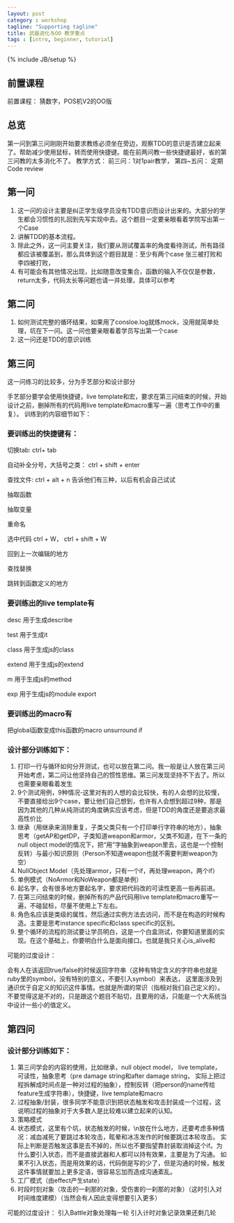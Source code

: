 ```yaml
---
layout: post
category : workshop
tagline: "Supporting tagline"
title: 武器进化与OO 教学重点
tags : [intro, beginner, tutorial]
---
```

{% include JB/setup %}


## 前置课程

前置课程： 猜数字，POS机V2的OO版

## 总览

第一问到第三问刚刚开始要求教练必须坐在旁边，观察TDD的意识是否建立起来了。帮助减少使用鼠标，转而使用快捷键。能在前两问教一些快捷键最好，省的第三问教的太多消化不了。
教学方式： 前三问：1对1pair教学， 第四~五问： 定期Code review

## 第一问

1. 这一问的设计主要是纠正学生级学员没有TDD意识而设计出来的。大部分的学生都会习惯性的扎回到先写实现中去。这个题目一定要亲眼看着学院写出第一个Case
2. 讲解TDD的基本流程。 
3. 除此之外，这一问主要关注，我们要从测试覆盖率的角度看待测试，所有路径都应该被覆盖到，那么具体到这个题目就是：至少有两个case 张三被打败和李四被打败，
4. 有可能会有其他情况出现，比如随意改变集合，函数的输入不仅仅是参数，return太多，代码太长等问题也请一并处理，具体可以参考

## 第二问

1. 如何测试完整的循环结果，如果用了consloe.log就练mock，没用就简单处理，坑在下一问。这一问也要亲眼看着学员写出第一个case
2. 这一问还是TDD的意识训练

## 第三问

这一问练习的比较多，分为手艺部分和设计部分

手艺部分要学会使用快捷键，live template和宏，要求在第三问结束的时候，开始设计之前，删掉所有的代码用live template和macro重写一遍（思考工作中的重复）。
训练到的内容细节如下：

### 要训练出的快捷键有：

切换tab: ctrl+ tab

自动补全分号，大括号之类： ctrl + shift + enter

查找文件: ctrl + alt + n 告诉他们有三种，以后有机会自己试试

抽取函数

抽取变量

重命名

选中代码 ctrl + W， ctrl + shift + W

回到上一次编辑的地方

查找替换

跳转到函数定义的地方





### 要训练出的live template有

desc 用于生成describe

test 用于生成it

class 用于生成js的class

extend 用于生成js的extend

m 用于生成js的method

exp 用于生成js的module export



### 要训练出的macro有

把global函数变成this函数的macro
unsurround if


### 设计部分训练如下：

1. 打印一行与循环如何分开测试，也可以放在第二问。我一般是让人放在第三问开始考虑，第二问让他坚持自己的惯性思维。第三问发现坚持不下去了。所以也需要亲眼看着发生
2. 9个测试用例，9种情况-这里对有的人想的会比较快，有的人会想的比较慢，不要直接给出9个case，要让他们自己想到，也许有人会想到超过9种，那是因为其他的几种从纯测试的角度确实应该考虑，但是TDD的角度还是要追求最高性价比
3. 继承（用继承来消除重复，子类父类只有一个打印单行字符串的地方），抽象思考（getAP和getDP，子类知道weapon和armor，父类不知道，在下一条的null object model的情况下，把“用”字抽象到weapon里去，这也是一个控制反转）与最小知识原则（Person不知道weapon也就不需要判断weapon为空）
4. NullObject Model（先处理armor，只有一个if，再处理weapon，两个if）
5. 单例模式（NoArmor和NoWeapon都是单例）
6. 起名字，会有很多地方要起名字，要求把代码改的可读性更高一些再前进。
7. 在第三问结束的时候，删掉所有的产品代码用live template和macro重写一遍，不碰鼠标，尽量不使用上下左右。
8. 角色名应该是类级的属性，然后通过实例方法去访问，而不是在构造的时候构造。主要是思考instance specific和class specific的区别。
9. 整个循环的流程的测试要让学员明白，这是一个白盒测试，你要知道里面的实现。在这个基础上，你要明白什么是面向接口。也就是我只关心is_alive和

可能的过度设计： 

会有人在该返回true/false的时候返回字符串（这种有特定含义的字符串也就是ruby里的symbol，没有特别的意义，不要引入symbol）来表达，
这里面涉及到通识优于自定义的知识这件事情。也就是所谓的常识（指相对我们自己定义的）。
不要觉得这是不对的，只是跟这个题目不贴切，且要用的话，只能是一个大系统当中设计一些小的值定义。


## 第四问

### 设计部分训练如下：

1. 第三问学会的内容的使用，比如继承，null object model， live template，可读性，抽象思考（pre damage string和after damage string，
实际上把过程拆解成时间点是一种对过程的抽象），控制反转（把person的name传给feature生成字符串），快捷键，live template和macro
2. 过程抽象/封装，很多同学不能意识到把状态触发和攻击封装成一个过程，这说明过程的抽象对于大多数人是比较难以建立起来的认知。
3. 策略模式
4. 状态模式，这里有个坑，状态触发的时候，\n放在什么地方，还要考虑多种情况：减血减死了要跳过本轮攻击，眩晕和冰冻发作的时候要跳过本轮攻击。
实际上判断是否触发这事是去不掉的，所以也不要指望靠封装取消掉这个if。为什么要引入状态，而不是直接武器和人都可以持有效果，主要是为了沟通。
如果不引入状态，而是用效果的话，代码倒是写的少了，但是沟通的时候，触发这件事情就要加上更多定语，很容易忘加而造成沟通紊乱。
5. 工厂模式（由effect产生state）
6. 时段时刻对象（攻击的一刹那的对象，受伤害的一刹那的对象）（这时引入对时间维度建模）（当然会有人因此变得想要引入更多）

可能的过度设计：
引入Battle对象处理每一轮
引入计时对象记录效果还剩几轮